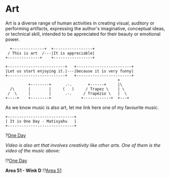<!--
author:   3M+L

email:    your@mail.org

version:  0.0.1

language: en

narrator: US English Female

-->

# Art

Art is a diverse range of human activities in creating visual, auditory or performing artifacts, expressing the author's imaginative, conceptual ideas, or technical skill, intended to be appreciated for their beauty or emotional power.


``````````````````````````````````````````````````
  +--------------+  +-----------------+
 / This is art  /---|It is appreciable|
+--------------+    +-----------------+

+-------------------------+   +------------------------+
|Let us start enjoying it.|---|because it is very funny|
+-------------------------+   +------------------------+
                                                 +
          +--------+      .-.       +------+     |\
  /\      |        |     (   )     / Trapez \    | \
 /  \     |        |      .-.     / Trapézio \   |  \
+----+    +--------+             +------------+  +---+
``````````````````````````````````````````````````

As we know music is also art, let me link here one of my favourite music.

``````````````````````````````````````````````````
+-----------------------------+
| It is One Day - Matisyahu   |
+-----------------------------+
``````````````````````````````````````````````````

 ?[One Day](Media/OneDay.mp3)

_Video is also art that involves creativity like other arts. One of them is the video of the music above:_

 !?[One Day](Media/OneDay.mp4)<!-- style="width:100%" -->

**Area 51 - Wink D**
!?[Area 51](https://youtu.be/zO9RP_AMXl8)<!-- style="width:100%" -->
